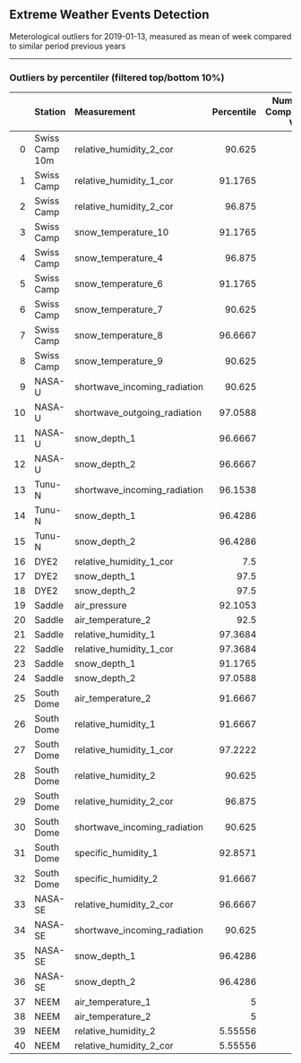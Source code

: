 <h2>Extreme Weather Events Detection</h2>
<p>Meterological outliers for 2019-01-13, measured as mean of week compared to similar period previous years</p>

<hr />

<h3>Outliers by percentiler (filtered top/bottom 10%)</h3>

|    | Station        | Measurement                  |   Percentile |   Number of Comparison Values |   Original Value |        Median |
|---:|:---------------|:-----------------------------|-------------:|------------------------------:|-----------------:|--------------:|
|  0 | Swiss Camp 10m | relative_humidity_2_cor      |     90.625   |                            16 |       88.5957    |  81.6657      |
|  1 | Swiss Camp     | relative_humidity_1_cor      |     91.1765  |                            17 |      109.02      | 100.726       |
|  2 | Swiss Camp     | relative_humidity_2_cor      |     96.875   |                            16 |      115.697     | 103.655       |
|  3 | Swiss Camp     | snow_temperature_10          |     91.1765  |                            17 |       -7.90857   |  -9.63714     |
|  4 | Swiss Camp     | snow_temperature_4           |     96.875   |                            16 |       -4.66857   |  -8.19357     |
|  5 | Swiss Camp     | snow_temperature_6           |     91.1765  |                            17 |       -5.19      |  -8.11714     |
|  6 | Swiss Camp     | snow_temperature_7           |     90.625   |                            16 |       -5.68429   |  -8.19286     |
|  7 | Swiss Camp     | snow_temperature_8           |     96.6667  |                            15 |       -4.57143   |  -8.52857     |
|  8 | Swiss Camp     | snow_temperature_9           |     90.625   |                            16 |       -7.11857   |  -8.59        |
|  9 | NASA-U         | shortwave_incoming_radiation |     90.625   |                            16 |        0.0214286 |   0.000714286 |
| 10 | NASA-U         | shortwave_outgoing_radiation |     97.0588  |                            17 |        0.0128571 |   0           |
| 11 | NASA-U         | snow_depth_1                 |     96.6667  |                            15 |       18.3814    |   9.90571     |
| 12 | NASA-U         | snow_depth_2                 |     96.6667  |                            15 |       18.0643    |   9.30429     |
| 13 | Tunu-N         | shortwave_incoming_radiation |     96.1538  |                            13 |        0.127143  |   0.0485714   |
| 14 | Tunu-N         | snow_depth_1                 |     96.4286  |                            14 |        7.81286   |   3.25571     |
| 15 | Tunu-N         | snow_depth_2                 |     96.4286  |                            14 |        7.54      |   3.41571     |
| 16 | DYE2           | relative_humidity_1_cor      |      7.5     |                            20 |       91.2029    |  95.4807      |
| 17 | DYE2           | snow_depth_1                 |     97.5     |                            20 |       13.38      |   8.96643     |
| 18 | DYE2           | snow_depth_2                 |     97.5     |                            20 |       15.2043    |  10.4579      |
| 19 | Saddle         | air_pressure                 |     92.1053  |                            19 |      732.733     | 722.094       |
| 20 | Saddle         | air_temperature_2            |     92.5     |                            20 |      -24.9329    | -30.3336      |
| 21 | Saddle         | relative_humidity_1          |     97.3684  |                            19 |       93.2271    |  75.4329      |
| 22 | Saddle         | relative_humidity_1_cor      |     97.3684  |                            19 |      118.826     |  97.5843      |
| 23 | Saddle         | snow_depth_1                 |     91.1765  |                            17 |       18.3371    |  10.1514      |
| 24 | Saddle         | snow_depth_2                 |     97.0588  |                            17 |       19.7214    |  10.6814      |
| 25 | South Dome     | air_temperature_2            |     91.6667  |                            18 |      -22.34      | -28.0143      |
| 26 | South Dome     | relative_humidity_1          |     91.6667  |                            18 |       93.7871    |  76.4064      |
| 27 | South Dome     | relative_humidity_1_cor      |     97.2222  |                            18 |      117.536     | 101.948       |
| 28 | South Dome     | relative_humidity_2          |     90.625   |                            16 |       85.6071    |  77.3793      |
| 29 | South Dome     | relative_humidity_2_cor      |     96.875   |                            16 |      106.274     |  99.8864      |
| 30 | South Dome     | shortwave_incoming_radiation |     90.625   |                            16 |        5.96571   |   4.63048     |
| 31 | South Dome     | specific_humidity_1          |     92.8571  |                             7 |        0.875714  |   0.495714    |
| 32 | South Dome     | specific_humidity_2          |     91.6667  |                             6 |        0.85      |   0.581429    |
| 33 | NASA-SE        | relative_humidity_2_cor      |     96.6667  |                            15 |      112.553     | 100.831       |
| 34 | NASA-SE        | shortwave_incoming_radiation |     90.625   |                            16 |        2.86143   |   1.70429     |
| 35 | NASA-SE        | snow_depth_1                 |     96.4286  |                            14 |       33.33      |  10.0693      |
| 36 | NASA-SE        | snow_depth_2                 |     96.4286  |                            14 |       31.76      |  11.1343      |
| 37 | NEEM           | air_temperature_1            |      5       |                            10 |      -45.6529    | -36.1943      |
| 38 | NEEM           | air_temperature_2            |      5       |                            10 |      -45.0371    | -35.9807      |
| 39 | NEEM           | relative_humidity_2          |      5.55556 |                             9 |       58.2257    |  68.7543      |
| 40 | NEEM           | relative_humidity_2_cor      |      5.55556 |                             9 |       88.9786    |  97.0271      |

